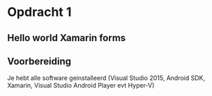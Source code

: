 # Opdracht 1

## Hello world Xamarin forms

## Voorbereiding

Je hebt alle software geinstalleerd (Visual Studio 2015, Android SDK, Xamarin, Visual Studio Android Player evt Hyper-V)


